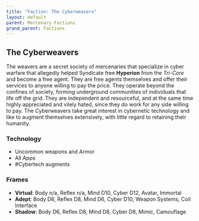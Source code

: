 ```yaml
---
title: "Faction: The Cyberweavers"
layout: default
parent: Mercenary Factions
grand_parent: Factions
---
```

## The Cyberweavers

The weavers are a secret society of mercenaries that specialize in cyber warfare that allegedly helped Syndicate free **Hyperion** from the *Tri-Core* and become a free agent. They are free agents themselves and offer their services to anyone willing to pay the price. They operate beyond the confines of society, forming underground communities of individuals that life off the grid. They are independent and resourceful, and at the same time highly appreciated and vilely hated, since they do work for any side willing to pay. The Cyberweavers take great interest in cybernetic technology and like to augment themselves extensively, with little regard to retaining their humanity.


### Technology

- Uncommon weapons and Armor
- All Apps
- #Cybertech augments

### Frames

- **Virtual**: Body n/a, Reflex n/a, Mind D10, Cyber D12, Avatar, Immortal
- **Adept**: Body D6, Reflex D8, Mind D6, Cyber D10, Weapon Systems, Coil Interface
- **Shadow**: Body D6, Reflex D8, Mind D8, Cyber D8, Mimic, Camouflage